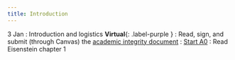 ```yaml
---
title: Introduction
---
```


3 Jan
: Introduction and logistics **Virtual**{: .label-purple }
  : Read, sign, and submit (through Canvas) the [academic integrity document](assets/docs/academic-integrity.pdf)
  : [Start A0](assets/docs/A0.pdf)
  : Read Eisenstein chapter 1
